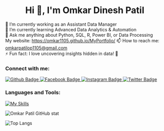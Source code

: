  <h1 align="center">Hi 👋, I'm Omkar Dinesh Patil</h1>

🔭 I’m currently working as an Assistant Data Manager <br>
🌱 I’m currently learning Advanced Data Analytics & Automation<br>
💬 Ask me anything about Python, SQL, R, Power BI, or Data Processing<br>
    My website: https://omkar1105.github.io/MyPortfolio/
📫 How to reach me: omkarpatilop1105@gmail.com<br>
⚡ Fun fact: I love uncovering insights hidden in data! 🚀<br>
  
### Connect with me:
<div id="badges">
  <a href="https://github.com/Omkar1105">
    <img src="https://img.shields.io/badge/Github-white?style=for-the-badge&logo=Github&logoColor=black" alt="Github Badge"/>
  </a>
  <a href="https://www.linkedin.com/in/omkarpatilop/">
    <img src="https://img.shields.io/badge/Linkedin-blue?style=for-the-badge&logo=linkedin&logoColor=white" alt="Facebook Badge"/>
  </a>
   <a href="https://www.instagram.com/o_p_11?igsh=MW41cno4cWFibXNiaA==">
    <img src="https://img.shields.io/badge/Instagram-purple?style=for-the-badge&logo=instagram&logoColor=white" alt="Instagram Badge"/>
  </a>
   <a href="https://x.com/omkar_patil_11">
    <img src="https://img.shields.io/badge/Twitter-blue?style=for-the-badge&logo=twitter&logoColor=white" alt="Twitter Badge"/>
  </a>

</div>

### Languages and Tools:
[![My Skills](https://skillicons.dev/icons?i=anaconda,gmail,mysql,py,github,git,ai,vscode,linux,r,&perline=5)](https://skillicons.dev)

![Omkar Patil GitHub stat](https://github-readme-stats.vercel.app/api?username=Omkar1105&show_icons=true&theme=dark)

![Top Langs](https://github-readme-stats.vercel.app/api/top-langs/?username=Omkar1105&theme=dark)


<br>
